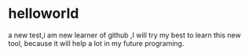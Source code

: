# helloworld
a new test,i am new learner of github ,I will try my best to learn this new tool, because it will help a lot in my future programing.
